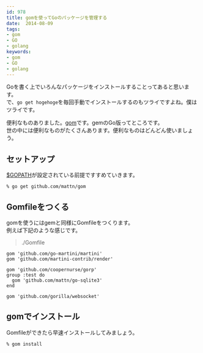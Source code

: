 ```yaml
---
id: 978
title: gomを使ってGoのパッケージを管理する
date:  2014-08-09
tags:
- gom
- GO
- golang
keywords:
- gom
- GO
- golang
---
```


Goを書く上でいろんなパッケージをインストールすることってあると思います。<br>
で、`go get hogehoge`を毎回手動でインストールするのもツライですよね。僕はツライです。

便利なものありました。[gom](https://github.com/mattn/gom)です。gemのGo版ってところです。<br>
世の中には便利なものがたくさんあります。便利なものはどんどん使いましょう。

## セットアップ

[$GOPATH](http://golang.org/doc/code.html#GOPATH)が設定されている前提ですすめていきます。

```shell-session
% go get github.com/mattn/gom
```

## Gomfileをつくる

gomを使うにはgemと同様にGomfileをつくります。<br>
例えば下記のような感じです。

> ./Gomfile

```
gom 'github.com/go-martini/martini'
gom 'github.com/martini-contrib/render'

gom 'github.com/coopernurse/gorp'
group :test do
  gom 'github.com/mattn/go-sqlite3'
end

gom 'github.com/gorilla/websocket'
```

## gomでインストール

Gomfileができたら早速インストールしてみましょう。

```
% gom install
```
